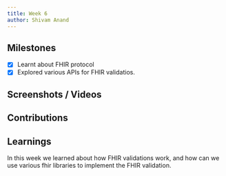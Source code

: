 ```yaml
---
title: Week 6
author: Shivam Anand
---
```


## Milestones

- [x] Learnt about FHIR protocol
- [x] Explored various APIs for FHIR validatios.

## Screenshots / Videos 

## Contributions

## Learnings

In this week we learned about how FHIR validations work, and how can we use various fhir libraries to implement the FHIR validation.
